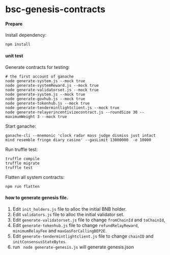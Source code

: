 # bsc-genesis-contracts

#### Prepare

Install dependency:
```shell script
npm install
``` 

#### unit test

Generate contracts for testing:
```shell script
# the first account of ganache
node generate-system.js --mock true
node generate-systemReward.js --mock true
node generate-validatorset.js --mock true
node generate-system.js --mock true
node generate-govhub.js --mock true
node generate-tokenhub.js --mock true
node generate-tendermintlightclient.js --mock true
node generate-relayerincentivizecontract.js --roundSize 30 --maximumWeight 3 --mock true
```

Start ganache:
```shell script
ganache-cli --mnemonic 'clock radar mass judge dismiss just intact mind resemble fringe diary casino' --gasLimit 13000000  -e 10000
```

Run truffle test:
```shell script
truffle compile
truffle migrate
truffle test
```

Flatten all system contracts:
```shell script
npm run flatten
```

#### how to generate genesis file.
 
1. Edit `init_holders.js` file to alloc the initial BNB holder.
2. Edit `validators.js` file to alloc the initial validator set.
3. Edit `generate-validatorset.js` file to change `fromChainId` and `toChainId`,
4. Edit `generate-tokenhub.js` file to change `refundRelayReward`, `minimumRelayFee` and `maxGasForCallingBEP2E`.
5. Edit `generate-tendermintlightclient.js` file to change `chainID` and `initConsensusStateBytes`.
6. run ` node generate-genesis.js` will generate genesis.json



